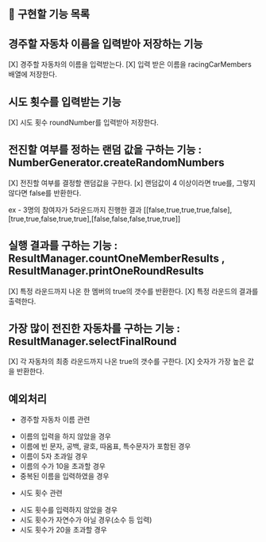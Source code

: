 ## :memo: 구현할 기능 목록

## 경주할 자동차 이름을 입력받아 저장하는 기능

[X] 경주할 자동차의 이름을 입력받는다.
[X] 입력 받은 이름을 racingCarMembers 배열에 저장한다.

## 시도 횟수를 입력받는 기능

[X] 시도 횟수 roundNumber를 입력받아 저장한다.

## 전진할 여부를 정하는 랜덤 값을 구하는 기능 : NumberGenerator.createRandomNumbers

[X] 전진할 여부를 결정할 랜덤값을 구한다.
[x] 랜덤값이 4 이상이라면 true를, 그렇지 않다면 false를 반환한다.

ex - 3명의 참여자가 5라운드까지 진행한 결과
[[false,true,true,true,false],[true,true,false,true,true],[false,false,false,true,true]]

## 실행 결과를 구하는 기능 : ResultManager.countOneMemberResults , ResultManager.printOneRoundResults

[X] 특정 라운드까지 나온 한 멤버의 true의 갯수를 반환한다.
[X] 특정 라운드의 결과를 출력한다.

## 가장 많이 전진한 자동차를 구하는 기능 : ResultManager.selectFinalRound

[X] 각 자동차의 최종 라운드까지 나온 true의 갯수를 구한다.
[X] 숫자가 가장 높은 값을 반환한다.

## 예외처리

- 경주할 자동차 이름 관련

* 이름의 입력을 하지 않았을 경우
* 이름에 빈 문자, 공백, 괄호, 따옴표, 특수문자가 포함된 경우
* 이름이 5자 초과일 경우
* 이름의 수가 10을 초과할 경우
* 중복된 이름을 입력하였을 경우

- 시도 횟수 관련

* 시도 횟수를 입력하지 않았을 경우
* 시도 횟수가 자연수가 아닐 경우(소수 등 입력)
* 시도 횟수가 20을 초과할 경우
